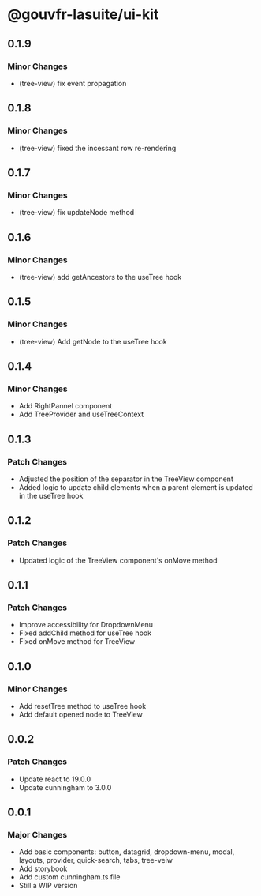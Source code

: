 # @gouvfr-lasuite/ui-kit

## 0.1.9

### Minor Changes

- (tree-view) fix event propagation

## 0.1.8

### Minor Changes

- (tree-view) fixed the incessant row re-rendering


## 0.1.7

### Minor Changes

- (tree-view) fix updateNode method

## 0.1.6

### Minor Changes

- (tree-view) add getAncestors to the useTree hook

## 0.1.5

### Minor Changes

- (tree-view) Add getNode to the useTree hook

## 0.1.4

### Minor Changes

- Add RightPannel component
- Add TreeProvider and useTreeContext

## 0.1.3

### Patch Changes 

- Adjusted the position of the separator in the TreeView component
- Added logic to update child elements when a parent element is updated in the useTree hook

## 0.1.2

### Patch Changes 

- Updated logic of the TreeView component's onMove method

## 0.1.1

### Patch Changes 

- Improve accessibility for DropdownMenu
- Fixed addChild method for useTree hook
- Fixed onMove method for TreeView

## 0.1.0

### Minor Changes

- Add resetTree method to useTree hook
- Add default opened node to TreeView

## 0.0.2

### Patch Changes

- Update react to 19.0.0
- Update cunningham to 3.0.0

## 0.0.1

### Major Changes

- Add basic components: button, datagrid, dropdown-menu, modal, layouts, provider, quick-search, tabs, tree-veiw
- Add storybook
- Add custom cunningham.ts file
- Still a WIP version
